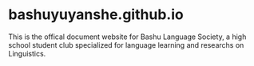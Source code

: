 # bashuyuyanshe.github.io
This is the offical document website for Bashu Language Society, a high school student club specialized for language learning and researchs on Linguistics.
